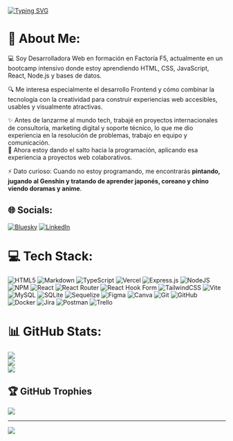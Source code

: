 [![Typing SVG](https://readme-typing-svg.demolab.com?font=Caveat&size=35&pause=1000&color=C778F7&width=435&height=60&lines=Hello%2C+it's+me...+%F0%9F%98%8A;Hola!+++%F0%9F%91%8B+)](https://git.io/typing-svg)

# 💫 About Me:
💻 Soy Desarrolladora Web en formación en Factoría F5, actualmente en un bootcamp intensivo donde estoy aprendiendo HTML, CSS, JavaScript, React, Node.js y bases de datos.

🔍 Me interesa especialmente el desarrollo Frontend y cómo combinar la tecnología con la creatividad para construir experiencias web accesibles, usables y visualmente atractivas.

✨ Antes de lanzarme al mundo tech, trabajé en proyectos internacionales de consultoría, marketing digital y soporte técnico, lo que me dio experiencia en la resolución de problemas, trabajo en equipo y comunicación.<br>🌱 Ahora estoy dando el salto hacia la programación, aplicando esa experiencia a proyectos web colaborativos.

⚡ Dato curioso: Cuando no estoy programando, me encontrarás **pintando, jugando al Genshin y tratando de aprender japonés, coreano y chino viendo doramas y anime**.


## 🌐 Socials:
[![Bluesky](https://img.shields.io/badge/bluesky-0285FF?style=for-the-badge&logo=bluesky&logoColor=%23FFFFFF)](https://bsky.app/profile/@olgalura.bsky.social) 
[![LinkedIn](https://img.shields.io/badge/LinkedIn-%230077B5.svg?logo=linkedin&logoColor=white)](https://www.linkedin.com/in/olga-ramirez-rodriguez/)

# 💻 Tech Stack:
![HTML5](https://img.shields.io/badge/html5-%23E34F26.svg?style=flat&logo=html5&logoColor=white) ![Markdown](https://img.shields.io/badge/markdown-%23000000.svg?style=flat&logo=markdown&logoColor=white) ![TypeScript](https://img.shields.io/badge/typescript-%23007ACC.svg?style=flat&logo=typescript&logoColor=white) ![Vercel](https://img.shields.io/badge/vercel-%23000000.svg?style=flat&logo=vercel&logoColor=white) ![Express.js](https://img.shields.io/badge/express.js-%23404d59.svg?style=flat&logo=express&logoColor=%2361DAFB) ![NodeJS](https://img.shields.io/badge/node.js-6DA55F?style=flat&logo=node.js&logoColor=white) ![NPM](https://img.shields.io/badge/NPM-%23CB3837.svg?style=flat&logo=npm&logoColor=white) ![React](https://img.shields.io/badge/react-%2320232a.svg?style=flat&logo=react&logoColor=%2361DAFB) ![React Router](https://img.shields.io/badge/React_Router-CA4245?style=flat&logo=react-router&logoColor=white) ![React Hook Form](https://img.shields.io/badge/React%20Hook%20Form-%23EC5990.svg?style=flat&logo=reacthookform&logoColor=white) ![TailwindCSS](https://img.shields.io/badge/tailwindcss-%2338B2AC.svg?style=flat&logo=tailwind-css&logoColor=white) ![Vite](https://img.shields.io/badge/vite-%23646CFF.svg?style=flat&logo=vite&logoColor=white) ![MySQL](https://img.shields.io/badge/mysql-4479A1.svg?style=flat&logo=mysql&logoColor=white) ![SQLite](https://img.shields.io/badge/sqlite-%2307405e.svg?style=flat&logo=sqlite&logoColor=white) ![Sequelize](https://img.shields.io/badge/Sequelize-52B0E7?style=flat&logo=Sequelize&logoColor=white) ![Figma](https://img.shields.io/badge/figma-%23F24E1E.svg?style=flat&logo=figma&logoColor=white) ![Canva](https://img.shields.io/badge/Canva-%2300C4CC.svg?style=flat&logo=Canva&logoColor=white) ![Git](https://img.shields.io/badge/git-%23F05033.svg?style=flat&logo=git&logoColor=white) ![GitHub](https://img.shields.io/badge/github-%23121011.svg?style=flat&logo=github&logoColor=white) ![Docker](https://img.shields.io/badge/docker-%230db7ed.svg?style=flat&logo=docker&logoColor=white) ![Jira](https://img.shields.io/badge/jira-%230A0FFF.svg?style=flat&logo=jira&logoColor=white) ![Postman](https://img.shields.io/badge/Postman-FF6C37?style=flat&logo=postman&logoColor=white) ![Trello](https://img.shields.io/badge/Trello-%23026AA7.svg?style=flat&logo=Trello&logoColor=white)
# 📊 GitHub Stats:
![](https://github-readme-stats.vercel.app/api?username=olgararo&theme=ambient_gradient&hide_border=false&include_all_commits=false&count_private=false)<br/>
![](https://nirzak-streak-stats.vercel.app/?user=olgararo&theme=ambient_gradient&hide_border=false)<br/>
![](https://github-readme-stats.vercel.app/api/top-langs/?username=olgararo&theme=ambient_gradient&hide_border=false&include_all_commits=false&count_private=false&layout=compact)

## 🏆 GitHub Trophies
![](https://github-profile-trophy.vercel.app/?username=olgararo&theme=blue-green&no-frame=false&no-bg=false&margin-w=4)

---
[![](https://visitcount.itsvg.in/api?id=olgararo&icon=0&color=5)](https://visitcount.itsvg.in)

<!-- Proudly created with GPRM ( https://gprm.itsvg.in ) -->
